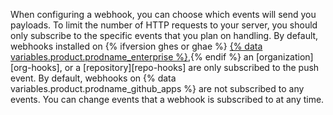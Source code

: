 When configuring a webhook, you can choose which events will send you payloads. To limit the number of HTTP requests to your server, you should only subscribe to the specific events that you plan on handling. By default, webhooks installed on {% ifversion ghes or ghae %} [{% data variables.product.prodname_enterprise %}](/rest/enterprise-admin#global-webhooks/),{% endif %} an [organization][org-hooks], or a [repository][repo-hooks] are only subscribed to the push event. By default, webhooks on {% data variables.product.prodname_github_apps %} are not subscribed to any events. You can change events that a webhook is subscribed to at any time.
